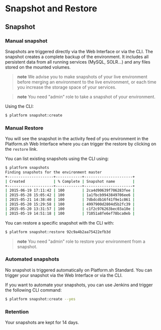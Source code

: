 # Snapshot and Restore

## Snapshot

### Manual snapshot

Snapshots are triggered directly via the Web Interface or via the CLI. The snapshot
creates a complete backup of the environment. It includes all
persistent data from all running services (MySQL, SOLR...) and any files
stored on the mounted volumes.

> **note**
> We advise you to make snapshots of your live environment before merging an environment 
> to the live environment, or each time you increase the storage space of your services.

> **note**
> You need "admin" role to take a snapshot of your environment.

Using the CLI:

```bash
$ platform snapshot:create
```

### Manual Restore

You will see the snapshot in the activity feed of you environment in the Platform.sh Web Interface where you can trigger the restore by clicking on the `restore` link.

You can list existing snapshots using the CLI using:
```bash
$ platform snapshots
Finding snapshots for the environment master
+---------------------+------------+----------------------+
| Created             | % Complete | Snapshot name        |
+---------------------+------------+----------------------+
| 2015-06-19 17:11:42 | 100        | 2ca4d90639f706283fee |
| 2015-05-28 15:05:42 | 100        | 1a1fbcb9943849706ee6 |
| 2015-05-21 14:38:40 | 100        | 7dbdcdb16f41f9e1c061 |
| 2015-05-20 15:29:58 | 100        | 4997900d2804d5b2fc39 |
| 2015-05-20 13:31:57 | 100        | c1f2c976263bec03a10e |
| 2015-05-19 14:51:18 | 100        | 71051a8fe6ef78bca0eb |
```

You can restore a specific snapshot with the CLI with:
```bash
$ platform snapshot:restore 92c9a4b2aa75422efb3d
```

> **note**
> You need "admin" role to restore your environment from a snapshot.

### Automated snapshots

No snapshot is triggered automatically on Platform.sh Standard. You can
trigger your snapshot via the Web Interface or via the CLI.

If you want to automate your snapshots, you can use Jenkins and trigger
the following CLI command:

```bash
$ platform snapshot:create --yes
```

### Retention

Your snapshots are kept for 14 days.
